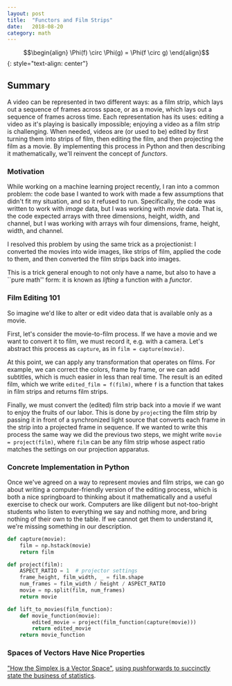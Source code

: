 ```yaml
---
layout: post
title:	"Functors and Film Strips"
date:	2018-08-20
category: math
---
```

<script type="text/javascript" src="http://cdn.mathjax.org/mathjax/latest/MathJax.js?config=TeX-AMS-MML_HTMLorMML"></script>

$$\begin{align}
\Phi(f) \circ \Phi(g) = \Phi(f \circ g)
\end{align}$$ <!--_ -->
{: style="text-align: center"}

<!--exc-->

## Summary

A video can be represented in two different ways:
as a film strip, which lays out a sequence of frames across space,
or as a movie, which lays out a sequence of frames across time.
Each representation has its uses:
editing a video as it's playing is basically impossible;
enjoying a video as a film strip is challenging.
When needed, videos are (or used to be) edited
by first turning them into strips of film,
then editing the film,
and then projecting the film as a movie.
By implementing this process in Python
and then describing it mathematically,
we'll reinvent the concept of _functors_.

### Motivation

While working on a machine learning project recently,
I ran into a common problem:
the code base I wanted to work with made a few assumptions
that didn't fit my situation, and so it refused to run.
Specifically, the code was written to work with _image_ data,
but I was working with _movie_ data.
That is, the code expected arrays with three dimensions,
height, width, and channel, but I was working with
arrays wih four dimensions, frame, height, width, and channel.

I resolved this problem by using the same trick as a projectionist:
I converted the movies into wide images, like strips of film,
applied the code to them,
and then converted the film strips back into images.

This is a trick general enough to not only have a name,
but also to have a ``pure math'' form:
it is known as _lifting_ a function with a _functor_.

### Film Editing 101

So imagine we'd like to alter or edit video data that
is available only as a movie.

First, let's consider the movie-to-film process.
If we have a movie and we want to convert it to film,
we must record it, e.g. with a camera.
Let's abstract this process as `capture`,
as in `film = capture(movie)`.

At this point, we can apply any transformation
that operates on films.
For example, we can correct the colors, frame by frame,
or we can add subtitles,
which is much easier in less than real time.
The result is an edited film, which we write
`edited_film = f(film)`,
where `f` is a function that takes in film strips
and returns film strips.

Finally, we must convert the (edited) film strip back into a movie
if we want to enjoy the fruits of our labor.
This is done by `project`ing the film strip by passing it
in front of a synchronized light source that converts each frame
in the strip into a projected frame in sequence.
If we wanted to write this process the
same way we did the previous two steps,
we might write
`movie = project(film)`,
where `film` can be any film strip whose aspect ratio
matches the settings on our projection apparatus.

### Concrete Implementation in Python

Once we've agreed on a way to represent movies and film strips,
we can go about writing a computer-friendly version of the editing process,
which is both a nice springboard to thinking about it mathematically
and a useful exercise to check our work.
Computers are like diligent but not-too-bright students
who listen to everything we say and nothing more,
and bring nothing of their own to the table.
If we cannot get them to understand it, we're missing something
in our description.

```python
def capture(movie):
    film = np.hstack(movie)
    return film
```

```python
def project(film):
    ASPECT_RATIO = 1  # projector settings
    frame_height, film_width, _ = film.shape
    num_frames = film_width / height / ASPECT_RATIO
    movie = np.split(film, num_frames)
    return movie
```

```python
def lift_to_movies(film_function):
    def movie_function(movie):
    	edited_movie = project(film_function(capture(movie)))
    	return edited_movie
    return movie_function
```


### Spaces of Vectors Have Nice Properties

["How the Simplex is a Vector Space"](https://golem.ph.utexas.edu/category/2016/06/how_the_simplex_is_a_vector_sp.html),
[using pushforwards to succinctly state the business of statistics]({{site.url}}/stats/2017/02/24/statistics-as-pushforward.html).

[matrix_norms_4]: {{site.imgurl}}/matrix_norms_4.png
